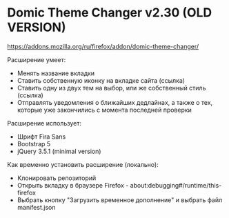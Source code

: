 # Domic Theme Changer v2.30 (OLD VERSION)
https://addons.mozilla.org/ru/firefox/addon/domic-theme-changer/

Расширение умеет:
- Менять название вкладки
- Ставить собственную иконку на вкладке сайта (ссылка)
- Ставить одну из двух тем на выбор, или же собственный стиль (ссылка)
- Отправлять уведомления о ближайших дедлайнах, а также о тех, которые уже закончились с момента последней проверки


Расширение использует:
- Шрифт Fira Sans
- Bootstrap 5
- jQuery 3.5.1 (minimal version)


Как временно установить расширение (локально):
- Клонировать репозиторий
- Открыть вкладку в браузере Firefox - about:debugging#/runtime/this-firefox
- Выбрать кнопку "Загрузить временное дополнение" и выбрать файл manifest.json
